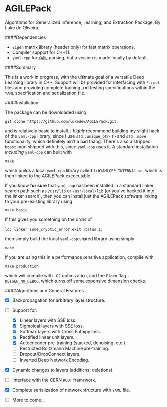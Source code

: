 AGILEPack
=========

Algorithms for Generalized Inference, Learning, and Extraction Package, By Luke de Oliveira.

####Dependencies
- `Eigen` matrix library (header only) for fast matrix operations.
- Compiler support for C++11.
- `yaml-cpp` for [`YAML`](http://www.yaml.org/ "YAML Homepage") parsing, but a version is made locally by default.

####Summary

This is a work in progress, with the ultimate goal of a versatile Deep Learning library in C++. Support will be provided for interfacing with `*.root` files and providing complete training and testing specifications within the `YAML` specification and serialization file.


####Installation

The package can be downloaded using
```
git clone https://github.com/lukedeo/AGILEPack.git
```
and is relatively basic to install. I *highly* recommend building my slight hack of the `yaml-cpp` library, since I use `std::unique_ptr<T>` and `std::move` functionality, which definitely ain't a bad thang. There's also a stripped `boost` mod shipped with this, since `yaml-cpp` uses it. A standard installation *including* `yaml-cpp` can built with 

```
make
```
which builds a local `yaml-cpp` library called `libYAMLCPP_INTERNAL.so`, which is then linked to the AGILEPack excecutable. 

If you know **for sure** that `yaml-cpp` has been installed in a standard linker search path such as `/usr/lib` or `/usr/local/lib` (or you've hacked it into the linker search), then you can install just the AGILEPack software linking to your pre-existing library using

```
make basic
```

If this gives you something on the order of 

```ld: linker some_cryptic_error exit status 1```, 

then simply build the local `yaml-cpp` shared library using simply

```
make
```

If you are using this in a performance sensitive application, compile with

```
make production
```

which will compile with `-O2` optimization, and the `Eigen` flag `-DEIGEN_NO_DEBUG`, which turns off some expensive dimension checks. 











####Algorithms and General Features

- [x] Backpropagation for arbitrary layer structure.
- [ ] Support for:
  - [x] Linear layers with SSE loss.
  - [x] Sigmoidal layers with SSE loss.
  - [x] Softmax layers with Cross Entropy loss.
  - [x] Rectified linear unit layers.
  - [x] Autoencoder pre-training (stacked, denoising, etc.)
  - [ ] Restricted Boltzmann Machine pre-training.
  - [ ] Dropout/DropConnect layers.
  - [ ] Inverted Deep Network Encoding. 
- [x] Dynamic changes to layers (additions, deletions).
- [ ] Interface with the CERN `ROOT` framework.
- [x] Complete serialization of network structure with `YAML` file.
- [ ] More to come...





